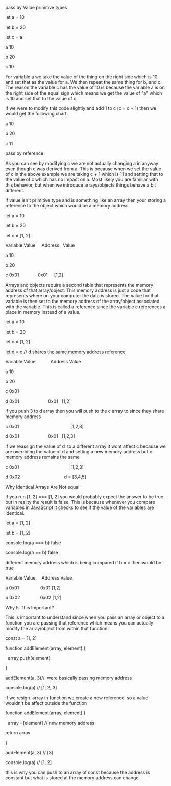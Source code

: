 pass by Value primitive types 

let a = 10 

let b = 20 

let c = a 

a 10 

b 20 

c 10  

For variable a we take the value of the thing on the right side which is 10 and set that as the value for a. We then repeat the same thing for b, and c. The reason the variable c has the value of 10 is because the variable a is on the right side of the equal sign which means we get the value of "a" which is 10 and set that to the value of c. 

If we were to modify this code slightly and add 1 to c (c = c + 1) then we would get the following chart. 

a 10 

b 20 

c 11 

pass by reference 

As you can see by modifying c we are not actually changing a in anyway even though c was derived from a. This is because when we set the value of c in the above example we are taking c + 1 which is 11 and setting that to the value of c which has no impact on a. Most likely you are familiar with this behavior, but when we introduce arrays/objects things behave a bit different. 

if value isn't primitive type and is something like an array then your storing a reference to the object which would be a memory address  

let a = 10 

let b = 20 

let c = [1, 2] 

Variable Value     Address   Value 

a 10 

b 20 

c 0x01               0x01     [1,2] 

Arrays and objects require a second table that represents the memory address of that array/object. This memory address is just a code that represents where on your computer the data is stored. The value for that variable is then set to the memory address of the array/object associated with the variable. This is called a reference since the variable c references a place in memory instead of a value. 

let a = 10 

let b = 20 

let c = [1, 2] 

let d = c // d shares the same memory address reference  

Variable Value            Address Value 

a 10 

b 20 

c 0x01 

d 0x01                       0x01   [1,2] 

if you push 3 to d array then you will push to the c array to since they share memory address 

c 0x01                                         [1,2,3] 

d 0x01                       0x01   [1,2,3] 

if we reassign the value of d  to a different array it wont affect c because we are overriding the value of d and setting a new memory address but c memory address remains the same 

c 0x01                                         [1,2,3] 

d 0x02                                   d = [3,4,5] 

Why Identical Arrays Are Not equal 

If you run [1, 2] === [1, 2] you would probably expect the answer to be true but in reality the result is false. This is because whenever you compare variables in JavaScript it checks to see if the value of the variables are identical. 

let a = [1, 2] 

let b = [1, 2] 

console.log(a === b) false 

console.log(a == b) false 

different memory address which is being compared if b = c then would be true 

Variable Value     Address Value 

a 0x01                 0x01 [1,2] 

b 0x02                0x02 [1,2] 

Why Is This Important? 

This is important to understand since when you pass an array or object to a function you are passing that reference which means you can actually modify the array/object from within that function. 

const a = [1, 2] 

function addElement(array, element) { 

  array.push(element) 

} 

addElement(a, 3)//  were basically passing memory address 

console.log(a) // [1, 2, 3] 

if we resign  array in function we create a new reference  so a value wouldn't be affect outside the function 

function addElement(array, element) { 

  array =[element] // new memory address 

return array 

}  

addElement(a, 3) // [3] 

console.log(a) // [1, 2] 

this is why you can push to an array of const because the address is constant but what is stored at the memory address can change